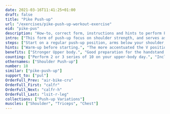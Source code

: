 ```yaml
---
date: 2021-03-16T11:41:25+01:00
draft: false
title: "Pike Push-up"
url: "/exercises/pike-push-up-workout-exercise"
eid: "pike-pus"
description: "How-to, correct form, instructions and hints to perform Pike Push-up. Similar exercises and video demo"
intro: ["This form of push-up focus on shoulder strength, and serves as hand-stand preparation. Both Elbows and shoulder are highly involved in this exercise, and upper back engaged."]
steps: ["Start on a regular push-up position, arms below your shoulder, legs and arms straight.", "Walk a little with your feet, bringing them closer to your hands. Pull your hips up, making a V-shape. This is the start position.", "Bend your elbows away from your body, allowing the head to nearly touch the ground in between your hands.", "Inhale while going down.", "Straighten your elbows and arms again, returning to the original V-shape we started with.", "Exhale while going up."]
hints: ["Warm-up before starting.", "The more accentuated the V position, harder the exercise. Keep core and glutes engaged."]
benefits: ["Stronger Upper body.", "Good preparation for the handstand and pull-up."]
counting: ["Perform 2 or 3 series of 10 on your upper-body day.", "Include in your series of daily push-up to ensure regularity.", "Count repetitions in a long period, say month or trimester."]
othernames: ["Shoulder Push-up"]
number: 18
similar: ["pike-push-up"]
support_to: ["pul"]
OrderFull_Prev: "air-bike-cru"
OrderFull_First: "calfr"
OrderFull_Next: "calfr-h"
OrderFull_Last: "lsit-r-leg"
collections: ["Push-up Variations"]
muscles: ["Shoulder", "Triceps", "Chest"]
---
```

